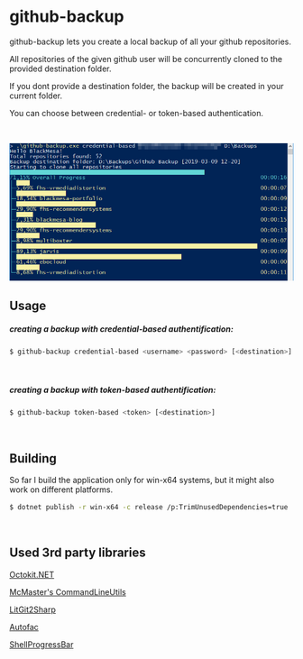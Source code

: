 ﻿github-backup
================

github-backup lets you create a local backup of all your github repositories.

All repositories of the given github user will be concurrently cloned to the provided destination folder.

If you dont provide a destination folder, the backup will be created in your current folder.

You can choose between credential- or token-based authentication. 

</br>

![github-backup screenshot](screenshot.png?raw=true "github-backup screenshot")

## Usage

##### creating a backup with credential-based authentification:

```bash
$ github-backup credential-based <username> <password> [<destination>]
```

</br>

##### creating a backup with token-based authentification:
```bash
$ github-backup token-based <token> [<destination>]
```

</br>

## Building

So far I build the application only for win-x64 systems, but it might also work on different platforms.

```bash
$ dotnet publish -r win-x64 -c release /p:TrimUnusedDependencies=true
```

</br>

## Used 3rd party libraries


[Octokit.NET](https://github.com/octokit/octokit.net)

[McMaster's CommandLineUtils](https://github.com/natemcmaster/CommandLineUtils)

[LitGit2Sharp](https://github.com/libgit2/libgit2sharp)

[Autofac](https://github.com/autofac/Autofac)

[ShellProgressBar](https://github.com/Mpdreamz/shellprogressbar)

